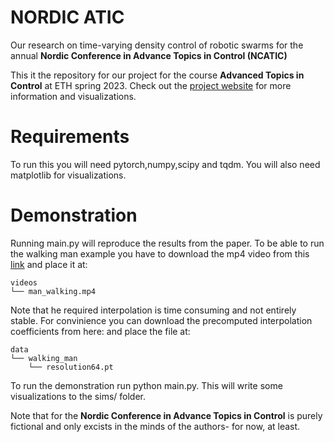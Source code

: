 # NORDIC ATIC
Our research on time-varying density control of robotic swarms for the annual **Nordic Conference in Advance Topics in Control (NCATIC)** 

This it the repository for our project for the course **Advanced Topics in Control** at ETH spring 2023. Check out the [project website](https://larsrpe.github.io/NORDIC_ATIC/) for more information and visualizations.

# Requirements
To run this you will need pytorch,numpy,scipy and tqdm. You will also need matplotlib for visualizations.

# Demonstration
Running main.py will reproduce the results from the paper. To be able to run the walking man example you have to download the mp4 video from this [link](https://drive.google.com/file/d/1ohfWxChmzC5f34ISOxV8MOEoUlAwDv7Q/view?usp=sharing) and place it at:
```
videos
└── man_walking.mp4
```

Note that he required interpolation is time consuming and not entirely stable. For convinience you can download the precomputed interpolation coefficients from here: and place the file at:
```
data
└── walking_man
    └── resolution64.pt
```
To run the demonstration run python main.py. This will write some visualizations to the sims/ folder.

Note that for the **Nordic Conference in Advance Topics in Control** is purely fictional and only excists in the minds of the authors- for now, at least.
